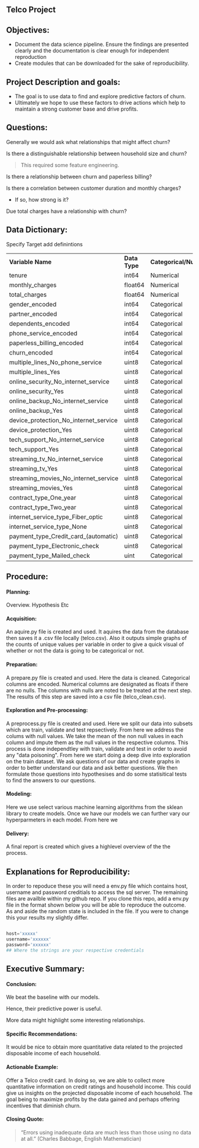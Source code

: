 Telco Project
----

## Objectives:
- Document the data science pipeline. Ensure the findings are presented clearly and the documentation is clear enough for independent reproduction
- Create modules that can be downloaded for the sake of reproducibility.






## Project Description and goals:

- The goal is to use data to find and explore predictive factors of churn.
- Ultimately we hope to use these factors to drive actions which help to maintain a strong customer base and drive  profits.


## Questions:

Generally we would ask what relationships that might affect churn?

Is there a distinguishable relationship between household size and churn?

>This required some feature engineering.

Is there a relationship between churn and paperless billing?

Is there a correlation between customer duration and monthly charges?

- If so, how strong is it?

Due total charges have a relationship with churn?









## Data Dictionary:
Specify Target add definintions


<table>
  <tr>
   <td><strong>Variable Name</strong>
   </td>
   <td><strong>Data Type</strong>
   </td>
   <td><strong>Categorical/Numerical</strong>
   </td>
  </tr>
  <tr>
   <td>tenure
   </td>
   <td>int64
   </td>
   <td>Numerical
   </td>
  </tr>
  <tr>
   <td>monthly_charges
   </td>
   <td>float64
   </td>
   <td>Numerical
   </td>
  </tr>
  <tr>
   <td>total_charges
   </td>
   <td>float64
   </td>
   <td>Numerical
   </td>
  </tr>
  <tr>
   <td>gender_encoded
   </td>
   <td>int64
   </td>
   <td>Categorical
   </td>
  </tr>
  <tr>
   <td>partner_encoded
   </td>
   <td>int64
   </td>
   <td>Categorical
   </td>
  </tr>
  <tr>
   <td>dependents_encoded
   </td>
   <td>int64
   </td>
   <td>Categorical
   </td>
  </tr>
  <tr>
   <td>phone_service_encoded
   </td>
   <td>int64
   </td>
   <td>Categorical
   </td>
  </tr>
  <tr>
   <td>paperless_billing_encoded
   </td>
   <td>int64
   </td>
   <td>Categorical
   </td>
  </tr>
  <tr>
   <td>churn_encoded
   </td>
   <td>int64
   </td>
   <td>Categorical
   </td>
  </tr>
  <tr>
   <td>multiple_lines_No_phone_service
   </td>
   <td>uint8
   </td>
   <td>Categorical
   </td>
  </tr>
  <tr>
   <td>multiple_lines_Yes
   </td>
   <td>uint8
   </td>
   <td>Categorical
   </td>
  </tr>
  <tr>
   <td>online_security_No_internet_service
   </td>
   <td>uint8
   </td>
   <td>Categorical
   </td>
  </tr>
  <tr>
   <td>online_security_Yes
   </td>
   <td>uint8
   </td>
   <td>Categorical
   </td>
  </tr>
  <tr>
   <td>online_backup_No_internet_service
   </td>
   <td>uint8
   </td>
   <td>Categorical
   </td>
  </tr>
  <tr>
   <td>online_backup_Yes
   </td>
   <td>uint8
   </td>
   <td>Categorical
   </td>
  </tr>
  <tr>
   <td>device_protection_No_internet_service
   </td>
   <td>uint8
   </td>
   <td>Categorical
   </td>
  </tr>
  <tr>
   <td>device_protection_Yes
   </td>
   <td>uint8
   </td>
   <td>Categorical
   </td>
  </tr>
  <tr>
   <td>tech_support_No_internet_service
   </td>
   <td>uint8
   </td>
   <td>Categorical
   </td>
  </tr>
  <tr>
   <td>tech_support_Yes
   </td>
   <td>uint8
   </td>
   <td>Categorical
   </td>
  </tr>
  <tr>
   <td>streaming_tv_No_internet_service
   </td>
   <td>uint8
   </td>
   <td>Categorical
   </td>
  </tr>
  <tr>
   <td>streaming_tv_Yes
   </td>
   <td>uint8
   </td>
   <td>Categorical
   </td>
  </tr>
  <tr>
   <td>streaming_movies_No_internet_service
   </td>
   <td>uint8
   </td>
   <td>Categorical
   </td>
  </tr>
  <tr>
   <td>streaming_movies_Yes
   </td>
   <td>uint8
   </td>
   <td>Categorical
   </td>
  </tr>
  <tr>
   <td>contract_type_One_year
   </td>
   <td>uint8
   </td>
   <td>Categorical
   </td>
  </tr>
  <tr>
   <td>contract_type_Two_year
   </td>
   <td>uint8
   </td>
   <td>Categorical
   </td>
  </tr>
  <tr>
   <td>internet_service_type_Fiber_optic
   </td>
   <td>uint8
   </td>
   <td>Categorical
   </td>
  </tr>
  <tr>
   <td>internet_service_type_None
   </td>
   <td>uint8
   </td>
   <td>Categorical
   </td>
  </tr>
  <tr>
   <td>payment_type_Credit_card_(automatic)
   </td>
   <td>uint8
   </td>
   <td>Categorical
   </td>
  </tr>
  <tr>
   <td>payment_type_Electronic_check
   </td>
   <td>uint8
   </td>
   <td>Categorical
   </td>
  </tr>
  <tr>
   <td>payment_type_Mailed_check
   </td>
   <td>uint
   </td>
   <td>Categorical
   </td>
  </tr>
</table>





## Procedure:

#### Planning:
Overview. Hypothesis Etc

#### Acquisition:
An aquire.py file is created and used. It aquires the data from the database then saves it a .csv file locally (telco.csv). Also it outputs simple graphs of the counts of unique values per variable in order to give a quick visual of whether or not the data is going to be categorical or not.

#### Preparation:
A prepare.py file is created and used. Here the data is cleaned. Categorical columns are encoded. Numerical columns are designated as floats if there are no nulls. The columns with nulls are noted to be treated at the next step. The results of this step are saved into a csv file (telco_clean.csv). 

#### Exploration and Pre-processing:
A preprocess.py file is created and used. Here we split our data into subsets which are train, validate and test repsectively. From here we address the colums with null values. We take the mean of the non null values in each column and impute them as the null values in the respective columns. This process is done independtley with train, validate and test in order to avoid any "data poisoning".
From here we start doing a deep dive into exploration on the train dataset. We ask questions of our data and create graphs in order to better understand our data and ask better questions. We then formulate those questions into hypothesises and do some statisitical tests to find the answers to our questions. 

#### Modeling:
Here we use select various machine learning algorithms from the sklean library to create models. Once we have our models we can further vary our hyperparmeters in each model. From here we 

#### Delivery:
A final report is created which gives a highlevel overview of the the process. 

## Explanations for Reproducibility:
 
In order to repoduce these you will need a env.py file which contains host, username and password creditials to access the sql server. The remaining files are availble within my github repo. If you clone this repo, add a env.py file in the format shown below you will be able to reproduce the outcome. As and aside the random state is included in the file. If you were to change this your results my slightly differ.

```python

host='xxxxx'
username='xxxxxx'
password='xxxxxx'
## Where the strings are your respective credentials

```

## Executive Summary:

#### Conclusion:
We beat the baseline with our models. 

Hence, their predictive power is useful.

More data might highlight some interesting relationships.

#### Specific Recommendations:
It would be nice to obtain more quantitative data related to the projected disposable income of each household. 

#### Actionable Example:
Offer a Telco credit card. In doing so, we are able to collect more quantitative information on credit ratings and household income. This could give us insights on the projected disposable income of each household. The goal being to maximize profits by the data gained and perhaps offering incentives that diminish churn.


#### Closing Quote:
>
>“Errors using inadequate data are much less than those using no data at all.”
(Charles Babbage, English Mathematician)



